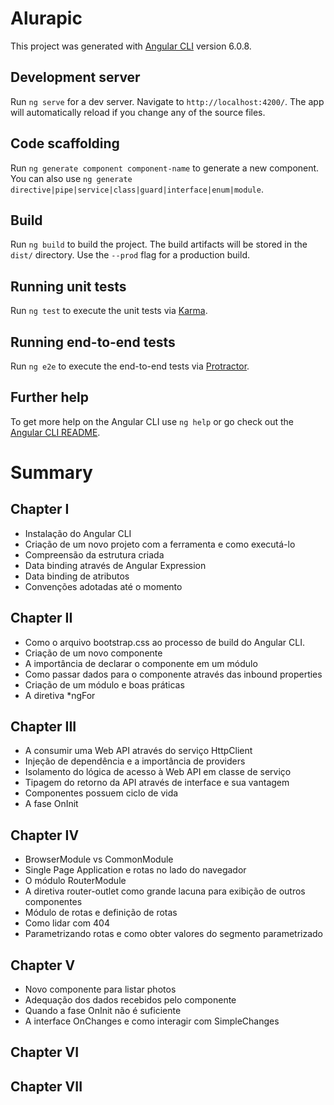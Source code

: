 # Alurapic

This project was generated with [Angular CLI](https://github.com/angular/angular-cli) version 6.0.8.

## Development server

Run `ng serve` for a dev server. Navigate to `http://localhost:4200/`. The app will automatically reload if you change any of the source files.

## Code scaffolding

Run `ng generate component component-name` to generate a new component. You can also use `ng generate directive|pipe|service|class|guard|interface|enum|module`.

## Build

Run `ng build` to build the project. The build artifacts will be stored in the `dist/` directory. Use the `--prod` flag for a production build.

## Running unit tests

Run `ng test` to execute the unit tests via [Karma](https://karma-runner.github.io).

## Running end-to-end tests

Run `ng e2e` to execute the end-to-end tests via [Protractor](http://www.protractortest.org/).

## Further help

To get more help on the Angular CLI use `ng help` or go check out the [Angular CLI README](https://github.com/angular/angular-cli/blob/master/README.md).

# Summary

## Chapter I
- Instalação do Angular CLI
- Criação de um novo projeto com a ferramenta e como executá-lo
- Compreensão da estrutura criada
- Data binding através de Angular Expression
- Data binding de atributos
- Convenções adotadas até o momento

## Chapter II
- Como o arquivo bootstrap.css ao processo de build do Angular CLI.
- Criação de um novo componente
- A importância de declarar o componente em um módulo
- Como passar dados para o componente através das inbound properties
- Criação de um módulo e boas práticas
- A diretiva *ngFor

## Chapter III
- A consumir uma Web API através do serviço HttpClient
- Injeção de dependência e a importância de providers
- Isolamento do lógica de acesso à Web API em classe de serviço
- Tipagem do retorno da API através de interface e sua vantagem
- Componentes possuem ciclo de vida
- A fase OnInit

## Chapter IV
- BrowserModule vs CommonModule
- Single Page Application e rotas no lado do navegador
- O módulo RouterModule
- A diretiva router-outlet como grande lacuna para exibição de outros componentes
- Módulo de rotas e definição de rotas
- Como lidar com 404
- Parametrizando rotas e como obter valores do segmento parametrizado

## Chapter V
- Novo componente para listar photos
- Adequação dos dados recebidos pelo componente
- Quando a fase OnInit não é suficiente
- A interface OnChanges e como interagir com SimpleChanges

## Chapter VI

## Chapter VII